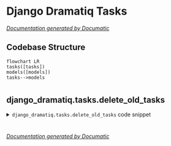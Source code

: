 # Django Dramatiq Tasks

[_Documentation generated by Documatic_](https://www.documatic.com)

<!---Documatic-section-Codebase Structure-start--->
## Codebase Structure

<!---Documatic-block-system_architecture-start--->
```mermaid
flowchart LR
tasks([tasks])
models([models])
tasks-->models
```
<!---Documatic-block-system_architecture-end--->

# #
<!---Documatic-section-Codebase Structure-end--->

<!---Documatic-section-django_dramatiq.tasks.delete_old_tasks-start--->
## django_dramatiq.tasks.delete_old_tasks

<!---Documatic-section-delete_old_tasks-start--->
<!---Documatic-block-django_dramatiq.tasks.delete_old_tasks-start--->
<details>
	<summary><code>django_dramatiq.tasks.delete_old_tasks</code> code snippet</summary>

```python
@dramatiq.actor
def delete_old_tasks(max_task_age=86400):
    from .models import Task
    Task.tasks.delete_old_tasks(max_task_age)
```
</details>
<!---Documatic-block-django_dramatiq.tasks.delete_old_tasks-end--->
<!---Documatic-section-delete_old_tasks-end--->

# #
<!---Documatic-section-django_dramatiq.tasks.delete_old_tasks-end--->

[_Documentation generated by Documatic_](https://www.documatic.com)